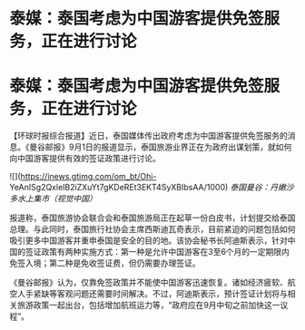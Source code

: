 # 泰媒：泰国考虑为中国游客提供免签服务，正在进行讨论

# 泰媒：泰国考虑为中国游客提供免签服务，正在进行讨论

【环球时报综合报道】近日，泰国媒体传出政府考虑为中国游客提供免签服务的消息。《曼谷邮报》9月1日的报道显示，泰国旅游业界正在为政府出谋划策，就如何向中国游客提供有效的签证政策进行讨论。

![](https://inews.gtimg.com/om_bt/Ohi-
YeAnISg2QxleIB2iZXuYt7gKDeREt3EKT4SyXBIbsAA/1000) _泰国曼谷：丹嫩沙多水上集市（视觉中国）_

报道称，泰国旅游协会联合会和泰国旅游局正在起草一份白皮书，计划提交给泰国总理。与此同时，泰国旅行社协会主席西斯迪瓦奇表示，目前紧迫的问题包括如何吸引更多中国游客并重申泰国是安全的目的地。该协会秘书长阿迪斯表示，针对中国的签证政策有两种实施方式：第一种是允许中国游客在3至6个月的一定期限内免签入境；第二种是免收签证费，但仍需要办理签证。

《曼谷邮报》认为，仅靠免签政策并不能使中国游客迅速恢复。诸如经济疲软、航空人手紧缺等客观问题还需要时间解决。不过，阿迪斯表示，预计签证计划将与相关旅游政策一起出台，包括增加航班运力等，“政府应在9月中旬之前加快这一议程”。

